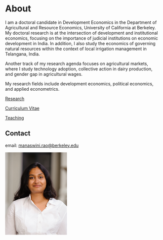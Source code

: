 # About
I am a doctoral candidate in Development Economics in the Department of Agricultural and Resource Economics, University of California at Berkeley. My doctoral research is at the intersection of development and institutional economics, focusing on the importance of judicial institutions on economic development in India. In addition, I also study the economics of governing natural resources within the context of local irrigation management in Telangana, India.

Another track of my research agenda focuses on agricultural markets, where I study technology adoption, collective action in dairy production, and gender gap in agricultural wages. 

My research fields include development economics, political economics, and applied econometrics. 

[Research](research.md)

[Curriculum Vitae](manaswini-cv.pdf)

[Teaching](teaching.md)

## Contact
email: manaswini.rao@berkeley.edu

<img src="/RAOPhoto_2014-8.jpg" width="200">
